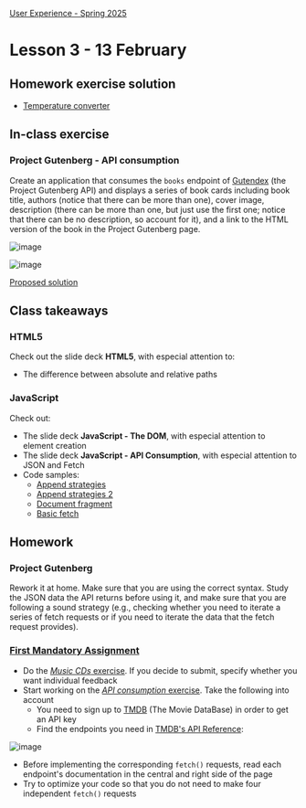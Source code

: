 [User Experience - Spring 2025](https://github.com/arturomorarioja-kea/WD_UX_F25/blob/main/README.md)

# Lesson 3 - 13 February

## Homework exercise solution
- [Temperature converter](https://github.com/arturomorarioja/kea_js_temperature_converter_solution)

## In-class exercise

### Project Gutenberg - API consumption
Create an application that consumes the `books` endpoint of [Gutendex](https://gutendex.com/) (the Project Gutenberg API) and displays a series of book cards including book title, authors (notice that there can be more than one), cover image, description (there can be more than one, but just use the first one; notice that there can be no description, so account for it), and a link to the HTML version of the book in the Project Gutenberg page.

![image](https://github.com/user-attachments/assets/b4f998ca-b38f-4b34-8834-408653ce2729)

![image](https://github.com/user-attachments/assets/8f07ebae-4446-4482-b4ae-dd62c8a4caff)

[Proposed solution](https://github.com/arturomorarioja/js_project_gutenberg)

## Class takeaways

### HTML5
Check out the slide deck **HTML5**, with especial attention to:
- The difference between absolute and relative paths

### JavaScript
Check out:
- The slide deck **JavaScript - The DOM**, with especial attention to element creation
- The slide deck **JavaScript - API Consumption**, with especial attention to JSON and Fetch
- Code samples:
  - [Append strategies](https://github.com/arturomorarioja/js_append_strategies)
  - [Append strategies 2](https://github.com/arturomorarioja/js_append_strategies_v2)
  - [Document fragment](https://codepen.io/arturomorarioja/pen/QwLaVMj)
  - [Basic fetch](https://github.com/arturomorarioja/js_basic_fetch)

## Homework

### Project Gutenberg
Rework it at home. Make sure that you are using the correct syntax. Study the JSON data the API returns before using it, and make sure that you are following a sound strategy (e.g., checking whether you need to iterate a series of fetch requests or if you need to iterate the data that the fetch request provides).

### [First Mandatory Assignment](https://kea-fronter.itslearning.com/LearningToolElement/ViewLearningToolElement.aspx?LearningToolElementId=1344451)
- Do the [*Music CDs* exercise](https://kea-fronter.itslearning.com/LearningToolElement/ViewLearningToolElement.aspx?LearningToolElementId=1344535). If you decide to submit, specify whether you want individual feedback
- Start working on the [*API consumption* exercise](https://kea-fronter.itslearning.com/LearningToolElement/ViewLearningToolElement.aspx?LearningToolElementId=1344536). Take the following into account
  - You need to sign up to [TMDB](https://www.themoviedb.org/signup) (The Movie DataBase) in order to get an API key
  - Find the endpoints you need in [TMDB's API Reference](https://developer.themoviedb.org/reference/intro/getting-started):

![image](https://github.com/user-attachments/assets/45b18cd9-aca3-4b46-bfa2-a90e44dd8bad)
  - Before implementing the corresponding `fetch()` requests, read each endpoint's documentation in the central and right side of the page
  - Try to optimize your code so that you do not need to make four independent `fetch()` requests
